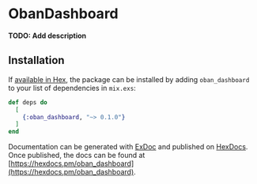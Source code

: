 # ObanDashboard

**TODO: Add description**

## Installation

If [available in Hex](https://hex.pm/docs/publish), the package can be installed
by adding `oban_dashboard` to your list of dependencies in `mix.exs`:

```elixir
def deps do
  [
    {:oban_dashboard, "~> 0.1.0"}
  ]
end
```

Documentation can be generated with [ExDoc](https://github.com/elixir-lang/ex_doc)
and published on [HexDocs](https://hexdocs.pm). Once published, the docs can
be found at [https://hexdocs.pm/oban_dashboard](https://hexdocs.pm/oban_dashboard).


